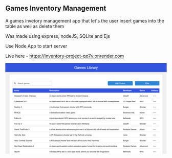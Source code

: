 ## Games Inventory Management

A games invetory management app that let's the user insert games into the table as well as delete them

Was made using express, nodeJS, SQLite and Ejs

Use Node App to start server

Live here - https://inventory-project-qo7v.onrender.com

![ScreenShot](/public/images/inventoryProjectScreenShot.png)
